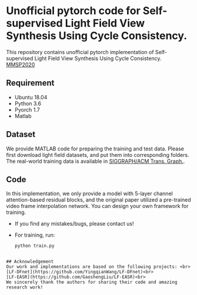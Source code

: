 # Unofficial pytorch code for Self-supervised Light Field View Synthesis Using Cycle Consistency.

This repository contains unofficial pytorch implementation of Self-supervised Light Field View Synthesis Using Cycle Consistency. [MMSP2020](https://ieeexplore.ieee.org/document/9287105)

## Requirement
* Ubuntu 18.04
* Python 3.6
* Pyorch 1.7
* Matlab

## Dataset
We provide MATLAB code for preparing the training and test data. Please first download light field datasets, and put them into corresponding folders. The real-world training data is available in [SIGGRAPH/ACM Trans. Graph.](https://cseweb.ucsd.edu/~viscomp/projects/LF/papers/SIGASIA16/).

## Code
In this implementation, we only provide a model with 5-layer channel attention-based residual blocks, and the original paper utilized a pre-trained video frame interpolation network. You can design your own framework for training.

* If you find any mistakes/bugs, please contact us!

* For training, run:
  ```python
  python train.py

```

## Acknowledgement
Our work and implementations are based on the following projects: <br> 
[LF-DFnet](https://github.com/YingqianWang/LF-DFnet)<br> 
[LF-EASR](https://github.com/GaoshengLiu/LF-EASR)<br> 
We sincerely thank the authors for sharing their code and amazing research work!
